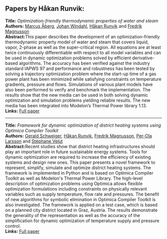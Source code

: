 <h2>Papers by Håkan Runvik:</h2>
<p>
<b>Title:</b> <i> Optimization-friendly thermodynamic properties of water and steam </i> <br />
<b>Authors:</b> <a href="../authors/author_1.html">Marcus Åberg</a>, <a href="../authors/author_301.html">Johan Windahl</a>, <a href="../authors/author_232.html">Håkan Runvik</a> and <a href="../authors/author_167.html">Fredrik Magnusson</a><br />
<b>Abstract:</b>This paper describes the development of an optimization-friendly thermodynamic property model of water and steam that covers liquid, vapor, 2-phase as well as the super-critical region. All equations are at least twice continuously differentiable with respect to all model variables and can be used in dynamic optimization problems solved by efficient derivative-based algorithms. The accuracy has been verified against the industry standard IAPWS 97 and performance and robustness has been tested by solving a trajectory optimization problem where the start-up time of a gas power plant has been minimized while satisfying constraints on temperature gradients, pressure and flows. Simulations of various plant models have also been performed to verify and benchmark the implementation. The results show that the new media can be used in both solving dynamic optimization and simulation problems yielding reliable results. The new media has been integrated into Modelon’s Thermal Power library 1.13.<br />
<b>Links:</b> <a href="../submissions/ecp17132449_AbergWindahlRunvikMagnusson.pdf">Full paper</a></p>
<hr />
<p>
<b>Title:</b> <i> Framework for dynamic optimization of district heating systems using Optimica Compiler Toolkit </i> <br />
<b>Authors:</b> <a href="../authors/author_246.html">Gerald Schweiger</a>, <a href="../authors/author_232.html">Håkan Runvik</a>, <a href="../authors/author_167.html">Fredrik Magnusson</a>, <a href="../authors/author_152.html">Per-Ola Larsson</a> and <a href="../authors/author_287.html">Stéphane Velut</a><br />
<b>Abstract:</b>Recent studies show that district heating infrastructures should play an important role in future sustainable energy systems. Tools for dynamic optimization are required to increase the efficiency of existing systems and design new ones. This paper presents a novel framework to represent, simplify, simulate and optimize district heating systems. The framework is implemented in Python and is based on Optimica Compiler Toolkit as well as Modelon's Thermal Power Library. The high-level description of optimization problems using Optimica allows flexible optimization formulations including constraints on physically relevant variables such as supply temperature, flow rate and pressures. The benefit of new algorithms for symbolic elimination in Optimica Compiler Toolkit is also investigated. The framework is applied on a test case, which is based on a planned city district located in Graz, Austria. The results demonstrate the generality of the representation as well as the accuracy of the simplification for dynamic optimization of temperature supply and pressure control.<br />
<b>Links:</b> <a href="../submissions/ecp17132131_SchweigerRunvikMagnussonLarssonVelut.pdf">Full paper</a></p>